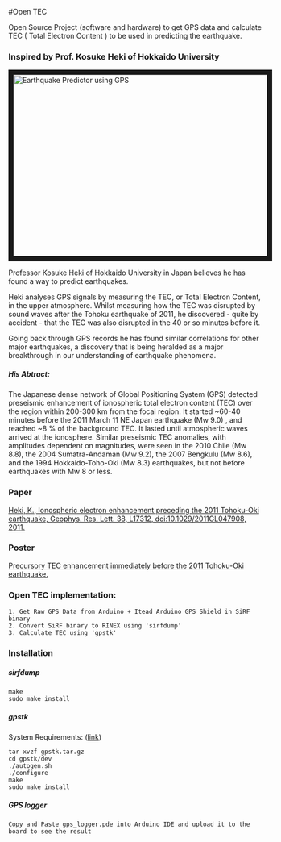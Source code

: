 #Open TEC

Open Source Project (software and hardware) to get GPS data and calculate TEC ( Total Electron Content ) to be used in predicting the earthquake.

### Inspired by Prof. Kosuke Heki of Hokkaido University

<a href="http://www.youtube.com/watch?feature=player_embedded&v=yAVxsvE5ceM" target="_blank"><img src="https://dl.dropboxusercontent.com/u/79120458/kosuke-heki.jpg" 
alt="Earthquake Predictor using GPS" width="640" height="360" border="10" /></a>

Professor Kosuke Heki of Hokkaido University in Japan believes he has found a way to predict earthquakes.

Heki analyses GPS signals by measuring the TEC, or Total Electron Content, in the upper atmosphere. Whilst measuring how the TEC was disrupted by sound waves after the Tohoku earthquake of 2011, he discovered - quite by accident - that the TEC was also disrupted in the 40 or so minutes before it.

Going back through GPS records he has found similar correlations for other major earthquakes, a discovery that is being heralded as a major breakthrough in our understanding of earthquake phenomena.

##### His Abtract:

The Japanese dense network of Global Positioning System (GPS) detected preseismic enhancement of ionospheric total electron content (TEC) over the region within 200-300 km from the focal region. It started ~60-40 minutes before the 2011 March 11 NE Japan earthquake (Mw 9.0) , and reached ~8 % of the background TEC. It lasted until atmospheric waves arrived at the ionosphere. Similar preseismic TEC anomalies, with amplitudes dependent on magnitudes, were seen in the 2010 Chile (Mw 8.8), the 2004 Sumatra-Andaman (Mw 9.2), the 2007 Bengkulu (Mw 8.6), and 
the 1994 Hokkaido-Toho-Oki (Mw 8.3) earthquakes, but not before earthquakes with Mw 8 or less.

### Paper

<a href="http://www.ep.sci.hokudai.ac.jp/~heki/pdf/Heki_GRL2011.pdf" target="_blank">Heki, K., Ionospheric electron enhancement preceding the 2011 Tohoku-Oki earthquake, Geophys. Res. Lett. 38, L17312, doi:10.1029/2011GL047908, 2011.</a>

### Poster

<a href="http://www.ep.sci.hokudai.ac.jp/~heki/pdf/2011AGU_Poster.pdf" target="_blank">Precursory TEC enhancement immediately before the 2011 Tohoku-Oki earthquake.</a> 

### Open TEC implementation:

```
1. Get Raw GPS Data from Arduino + Itead Arduino GPS Shield in SiRF binary 
2. Convert SiRF binary to RINEX using 'sirfdump' 
3. Calculate TEC using 'gpstk'
```

### Installation

##### sirfdump

```
make
sudo make install
```

##### gpstk

System Requirements: (<a href='http://www.gpstk.org/bin/view/Documentation/SystemRequirements' target='_blank'>link</a>)

```
tar xvzf gpstk.tar.gz
cd gpstk/dev
./autogen.sh
./configure
make
sudo make install
```

##### GPS logger

```
Copy and Paste gps_logger.pde into Arduino IDE and upload it to the board to see the result 
```
